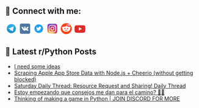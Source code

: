 ## 🔎 Connect with me:
[<img src="https://github.com/bullbesh/bullbesh/blob/main/images/Telegram.png" width="32" height="32" />](https://t.me/bullbesh)
[<img src="https://github.com/bullbesh/bullbesh/blob/main/images/VK.png" width="32" height="32" />](https://vk.com/bullbesh)
[<img src="https://github.com/bullbesh/bullbesh/blob/main/images/Twitter.png" width="32" height="32" />](https://twitter.com/bullbesh1)
[<img src="https://github.com/bullbesh/bullbesh/blob/main/images/Instagram.png" width="32" height="32" />](https://www.instagram.com/bullbesh)
[<img src="https://github.com/bullbesh/bullbesh/blob/main/images/Reddit.png" width="32" height="32" />](https://www.reddit.com/user/bullbesh)
[<img src="https://github.com/bullbesh/bullbesh/blob/main/images/YouTube.png" width="32" height="32" />](https://www.youtube.com/channel/UCtfjRs6uzgq5mfm8S06WTcg)

## 📕 Latest r/Python Posts
<!-- BLOG-POST-LIST:START -->
- [I need some ideas](https://www.reddit.com/r/Python/comments/1m9h3tt/i_need_some_ideas/)
- [Scraping Apple App Store Data with Node.js + Cheerio &lpar;without getting blocked&rpar;](https://www.reddit.com/r/Python/comments/1m9gyqv/scraping_apple_app_store_data_with_nodejs_cheerio/)
- [Saturday Daily Thread: Resource Request and Sharing! Daily Thread](https://www.reddit.com/r/Python/comments/1m9ezt4/saturday_daily_thread_resource_request_and/)
- [Estoy empezando que consejos me dan para el camino? 🙌🏼](https://www.reddit.com/r/Python/comments/1m9dc8q/estoy_empezando_que_consejos_me_dan_para_el_camino/)
- [Thinking of making a game in Python | JOIN DISCORD FOR MORE](https://www.reddit.com/r/Python/comments/1m9cc2s/thinking_of_making_a_game_in_python_join_discord/)
<!-- BLOG-POST-LIST:END -->

